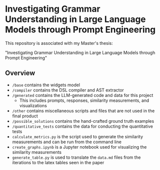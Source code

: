 # Investigating Grammar Understanding in Large Language Models through Prompt Engineering

This repository is associated with my Master's thesis:

"Investigating Grammar Understanding in Large Language Models through Prompt Engineering"

## Overview

* `/base` contains the widgets model
* `/compiler` contains the DSL compiler and AST extractor
* `/generated` contains the LLM-generated code and data for this project
  * This includes prompts, responses, similarity measurements, and visualizations
* `/other` contains miscellaneous scripts and files that are not used in the final product
* `/possible_solutions` contains the hand-crafted ground truth examples
* `/quantitative_tests` contains the data for conducting the quantitative tests
* `calculate_metrics.py` is the script used to generate the similarity measurements and can be run from the command line
* `create_graphs.ipynb` is a Jupyter notebook used for visualizing the similarity measurements
* `generate_table.py` is used to translate the `data.md` files from the iterations to the latex tables seen in the paper
